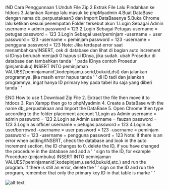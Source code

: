IND
Cara Penggunnaan
1.Unduh File Zip
2.Extrak File Lalu Pindahkan ke htdocs
3.Jalankan Xampp lalu masuk ke phpMyadmin
4.Buat DataBase dengan nama db_perpustakaan3 dan Import DataBasenya
5.Buka Chrome lalu ketikan sesuai penempatan Folder tersebut
akun
1.Login Sebagai Admin
  username = admin
  password = 123
2.Login Sebagai Petugas
  username = petugas
  password = 123
3.Login Sebagai user/peminjam
  -username = user
   password = 123
  -username = peminjam
   password = 123
  -username = pengguna
   password = 123
   Note:
   Jika terdapat error saat menambahkan/INSERT, cek di database dan lihat di bagian auto increment si IDnya berubah menjadi 0 hapus si IDnya, jika sudah. ubah Prosedur di database dan tambahkan tanda ' ' pada IDnya contoh Prosedur (pinjambuku) INSERT INTO peminjaman VALUES('peminjamanid',kodepinjam,userid,bukuid,dst) dan jalankan programnya. jika masih error hapus tanda ' ' di ID tadi dan jalankan programnya, ingat hanya ID primary key pada tabel itu saja yang diberi tanda ' '

ENG
How to use
1.Download Zip File
2. Extract the file then move it to htdocs
3. Run Xampp then go to phpMyadmin
4. Create a DataBase with the name db_perpustakaan and Import the DataBase
5. Open Chrome then type according to the folder placement
account
1.Login as Admin
  username = admin
  password = 123
2.Login as Admin
  username = fauzan
  password = 123
3.Login as officer
  username = petugas
  password = 123
4.Login as user/borrowed
  -username = user
   password = 123
  -username = peminjam
   password = 123
  -username = pengguna
   password = 123
   Note:
   If there is an error when adding/INSERT, check the database and look in the auto increment section, the ID changes to 0, delete the ID, if you have changed the procedure in the database and add a ' ' sign to the ID, for example Procedure (pinjambuku) INSERT INTO peminjaman VALUES('peminjamanid',kodepinjam,userid,bukuid,etc.) and run the program. if there is still an error, delete the ' ' sign on the ID and run the program, remember that only the primary key ID in that table is marke ' '

![alt text](https://github.com/muhfauzanramsdeenn)


